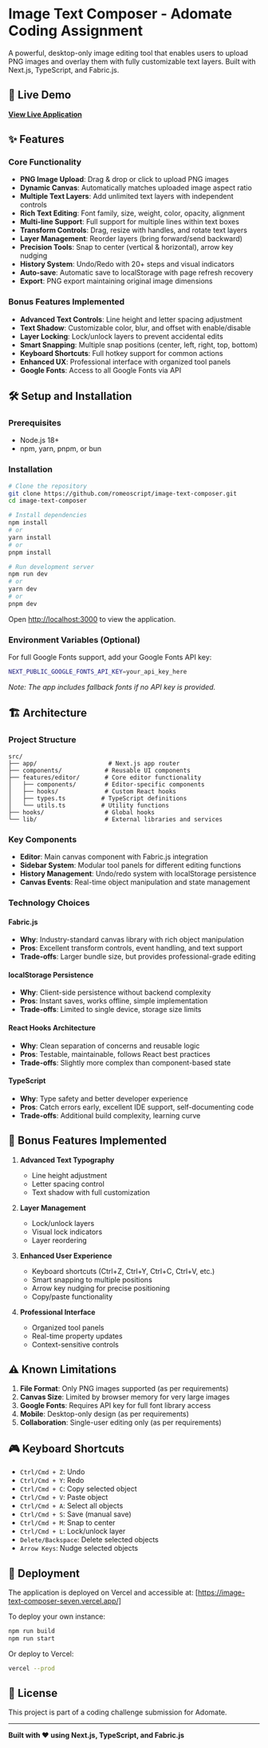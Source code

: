# Image Text Composer - Adomate Coding Assignment

A powerful, desktop-only image editing tool that enables users to upload PNG images and overlay them with fully customizable text layers. Built with Next.js, TypeScript, and Fabric.js.

## 🚀 Live Demo

[**View Live Application**](https://image-text-composer-seven.vercel.app/)

## ✨ Features

### Core Functionality
- **PNG Image Upload**: Drag & drop or click to upload PNG images
- **Dynamic Canvas**: Automatically matches uploaded image aspect ratio
- **Multiple Text Layers**: Add unlimited text layers with independent controls
- **Rich Text Editing**: Font family, size, weight, color, opacity, alignment
- **Multi-line Support**: Full support for multiple lines within text boxes
- **Transform Controls**: Drag, resize with handles, and rotate text layers
- **Layer Management**: Reorder layers (bring forward/send backward)
- **Precision Tools**: Snap to center (vertical & horizontal), arrow key nudging
- **History System**: Undo/Redo with 20+ steps and visual indicators
- **Auto-save**: Automatic save to localStorage with page refresh recovery
- **Export**: PNG export maintaining original image dimensions

### Bonus Features Implemented
- **Advanced Text Controls**: Line height and letter spacing adjustment
- **Text Shadow**: Customizable color, blur, and offset with enable/disable
- **Layer Locking**: Lock/unlock layers to prevent accidental edits
- **Smart Snapping**: Multiple snap positions (center, left, right, top, bottom)
- **Keyboard Shortcuts**: Full hotkey support for common actions
- **Enhanced UX**: Professional interface with organized tool panels
- **Google Fonts**: Access to all Google Fonts via API

## 🛠 Setup and Installation

### Prerequisites
- Node.js 18+ 
- npm, yarn, pnpm, or bun

### Installation
```bash
# Clone the repository
git clone https://github.com/romeoscript/image-text-composer.git
cd image-text-composer

# Install dependencies
npm install
# or
yarn install
# or
pnpm install

# Run development server
npm run dev
# or
yarn dev
# or
pnpm dev
```

Open [http://localhost:3000](http://localhost:3000) to view the application.

### Environment Variables (Optional)
For full Google Fonts support, add your Google Fonts API key:
```bash
NEXT_PUBLIC_GOOGLE_FONTS_API_KEY=your_api_key_here
```
*Note: The app includes fallback fonts if no API key is provided.*

## 🏗 Architecture

### Project Structure
```
src/
├── app/                    # Next.js app router
├── components/            # Reusable UI components
├── features/editor/       # Core editor functionality
│   ├── components/        # Editor-specific components
│   ├── hooks/             # Custom React hooks
│   ├── types.ts          # TypeScript definitions
│   └── utils.ts          # Utility functions
├── hooks/                 # Global hooks
└── lib/                   # External libraries and services
```

### Key Components
- **Editor**: Main canvas component with Fabric.js integration
- **Sidebar System**: Modular tool panels for different editing functions
- **History Management**: Undo/redo system with localStorage persistence
- **Canvas Events**: Real-time object manipulation and state management

### Technology Choices

#### **Fabric.js**
- **Why**: Industry-standard canvas library with rich object manipulation
- **Pros**: Excellent transform controls, event handling, and text support
- **Trade-offs**: Larger bundle size, but provides professional-grade editing

#### **localStorage Persistence**
- **Why**: Client-side persistence without backend complexity
- **Pros**: Instant saves, works offline, simple implementation
- **Trade-offs**: Limited to single device, storage size limits

#### **React Hooks Architecture**
- **Why**: Clean separation of concerns and reusable logic
- **Pros**: Testable, maintainable, follows React best practices
- **Trade-offs**: Slightly more complex than component-based state

#### **TypeScript**
- **Why**: Type safety and better developer experience
- **Pros**: Catch errors early, excellent IDE support, self-documenting code
- **Trade-offs**: Additional build complexity, learning curve

## 🎯 Bonus Features Implemented

1. **Advanced Text Typography**
   - Line height adjustment
   - Letter spacing control
   - Text shadow with full customization

2. **Layer Management**
   - Lock/unlock layers
   - Visual lock indicators
   - Layer reordering

3. **Enhanced User Experience**
   - Keyboard shortcuts (Ctrl+Z, Ctrl+Y, Ctrl+C, Ctrl+V, etc.)
   - Smart snapping to multiple positions
   - Arrow key nudging for precise positioning
   - Copy/paste functionality

4. **Professional Interface**
   - Organized tool panels
   - Real-time property updates
   - Context-sensitive controls

## ⚠️ Known Limitations

1. **File Format**: Only PNG images supported (as per requirements)
2. **Canvas Size**: Limited by browser memory for very large images
3. **Google Fonts**: Requires API key for full font library access
4. **Mobile**: Desktop-only design (as per requirements)
5. **Collaboration**: Single-user editing only (as per requirements)

## 🎮 Keyboard Shortcuts

- `Ctrl/Cmd + Z`: Undo
- `Ctrl/Cmd + Y`: Redo  
- `Ctrl/Cmd + C`: Copy selected object
- `Ctrl/Cmd + V`: Paste object
- `Ctrl/Cmd + A`: Select all objects
- `Ctrl/Cmd + S`: Save (manual save)
- `Ctrl/Cmd + M`: Snap to center
- `Ctrl/Cmd + L`: Lock/unlock layer
- `Delete/Backspace`: Delete selected objects
- `Arrow Keys`: Nudge selected objects

## 🚀 Deployment

The application is deployed on Vercel and accessible at: [https://image-text-composer-seven.vercel.app/]

To deploy your own instance:
```bash
npm run build
npm run start
```

Or deploy to Vercel:
```bash
vercel --prod
```

## 📝 License

This project is part of a coding challenge submission for Adomate.

---

**Built with ❤️ using Next.js, TypeScript, and Fabric.js**